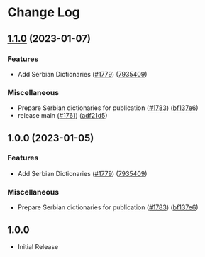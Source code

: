 # Change Log

## [1.1.0](https://github.com/andyw8/cspell-dicts/compare/@cspell/dict-sr-latn-v1.0.0...@cspell/dict-sr-latn@1.1.0) (2023-01-07)


### Features

* Add Serbian Dictionaries ([#1779](https://github.com/andyw8/cspell-dicts/issues/1779)) ([7935409](https://github.com/andyw8/cspell-dicts/commit/79354094c063ecf3d70b98a5c9d53756b1a06233))


### Miscellaneous

* Prepare Serbian dictionaries for publication ([#1783](https://github.com/andyw8/cspell-dicts/issues/1783)) ([bf137e6](https://github.com/andyw8/cspell-dicts/commit/bf137e648670cc58670bb859510711ddfda16c33))
* release main ([#1761](https://github.com/andyw8/cspell-dicts/issues/1761)) ([adf21d5](https://github.com/andyw8/cspell-dicts/commit/adf21d5f6c5e7fd89674b400e12f82104258e5c5))

## 1.0.0 (2023-01-05)


### Features

* Add Serbian Dictionaries ([#1779](https://github.com/streetsidesoftware/cspell-dicts/issues/1779)) ([7935409](https://github.com/streetsidesoftware/cspell-dicts/commit/79354094c063ecf3d70b98a5c9d53756b1a06233))


### Miscellaneous

* Prepare Serbian dictionaries for publication ([#1783](https://github.com/streetsidesoftware/cspell-dicts/issues/1783)) ([bf137e6](https://github.com/streetsidesoftware/cspell-dicts/commit/bf137e648670cc58670bb859510711ddfda16c33))

## 1.0.0

- Initial Release
